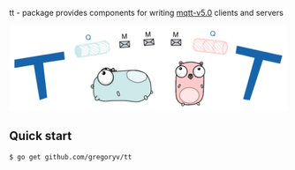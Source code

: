 tt - package provides components for writing [mqtt-v5.0](https://docs.oasis-open.org/mqtt/mqtt/v5.0/os/mqtt-v5.0-os.html) clients and servers

<img src="./etc/mqtt_art.svg" />

## Quick start

    $ go get github.com/gregoryv/tt



